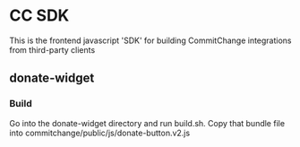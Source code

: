 # CC SDK

This is the frontend javascript 'SDK' for building CommitChange integrations from third-party clients

## donate-widget

### Build

Go into the donate-widget directory and run build.sh. Copy that bundle file into commitchange/public/js/donate-button.v2.js

